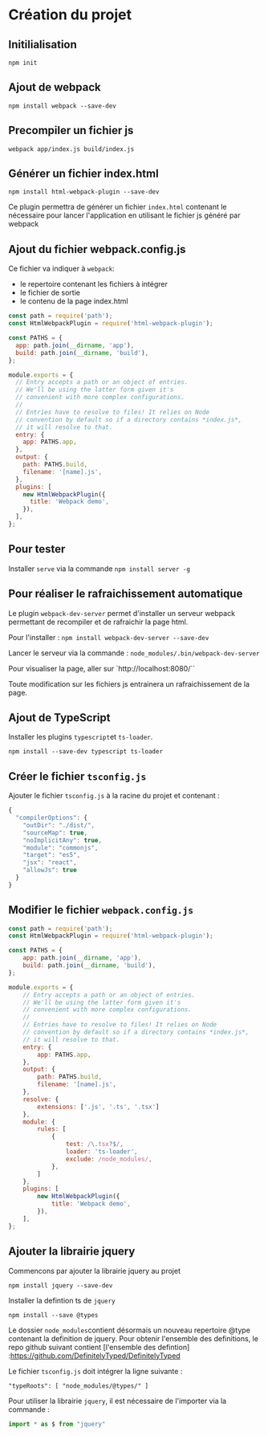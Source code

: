 Création du projet 
==================

Initilialisation
----------------
`npm init`

Ajout de webpack
----------------
`npm install webpack --save-dev`

Precompiler un fichier js
----------------
`webpack app/index.js build/index.js`

Générer un fichier index.html
----------------
`npm install html-webpack-plugin --save-dev`

Ce plugin permettra de générer un fichier `index.html` contenant le nécessaire pour lancer l'application en utilisant le fichier js généré par webpack

Ajout du fichier webpack.config.js
-----------------
Ce fichier va indiquer à `webpack`:
* le repertoire contenant les fichiers à intégrer
* le fichier de sortie
* le contenu de la page index.html

```javascript
const path = require('path');
const HtmlWebpackPlugin = require('html-webpack-plugin');

const PATHS = {
  app: path.join(__dirname, 'app'),
  build: path.join(__dirname, 'build'),
};

module.exports = {
  // Entry accepts a path or an object of entries.
  // We'll be using the latter form given it's
  // convenient with more complex configurations.
  //
  // Entries have to resolve to files! It relies on Node
  // convention by default so if a directory contains *index.js*,
  // it will resolve to that.
  entry: {
    app: PATHS.app,
  },
  output: {
    path: PATHS.build,
    filename: '[name].js',
  },
  plugins: [
    new HtmlWebpackPlugin({
      title: 'Webpack demo',
    }),
  ],
};
```

Pour tester
--------------------
Installer `serve` via la commande `npm install server -g`


Pour réaliser le rafraichissement automatique
--------------------
Le plugin `webpack-dev-server` permet d'installer un serveur webpack permettant de recompiler et de rafraichir la page html.

Pour l'installer : `npm install webpack-dev-server --save-dev`

Lancer le serveur via la commande : 
`node_modules/.bin/webpack-dev-server`

Pour visualiser la page, aller sur `http://localhost:8080/``

Toute modification sur les fichiers js entrainera un rafraichissement de la page.

Ajout de TypeScript
----------------------
Installer les plugins `typescript`et `ts-loader`.

`npm install --save-dev typescript ts-loader`

Créer le fichier `tsconfig.js`
----------------------
Ajouter le fichier `tsconfig.js` à la racine du projet et contenant :

```javascript
{
  "compilerOptions": {
    "outDir": "./dist/",
    "sourceMap": true,
    "noImplicitAny": true,
    "module": "commonjs",
    "target": "es5",
    "jsx": "react",
    "allowJs": true
  }
}
```

Modifier le fichier `webpack.config.js`
---------------------
```javascript
const path = require('path');
const HtmlWebpackPlugin = require('html-webpack-plugin');

const PATHS = {
    app: path.join(__dirname, 'app'),
    build: path.join(__dirname, 'build'),
};

module.exports = {
    // Entry accepts a path or an object of entries.
    // We'll be using the latter form given it's
    // convenient with more complex configurations.
    //
    // Entries have to resolve to files! It relies on Node
    // convention by default so if a directory contains *index.js*,
    // it will resolve to that.
    entry: {
        app: PATHS.app,
    },
    output: {
        path: PATHS.build,
        filename: '[name].js',
    },
    resolve: {
        extensions: ['.js', '.ts', '.tsx']
    },
    module: {
        rules: [
            {
                test: /\.tsx?$/,
                loader: 'ts-loader',
                exclude: /node_modules/,
            },
        ]
    },
    plugins: [
        new HtmlWebpackPlugin({
            title: 'Webpack demo',
        }),
    ],
};
```

Ajouter la librairie jquery
--------------------------
Commencons par ajouter la librairie jquery au projet

`npm install jquery --save-dev`

Installer la defintion ts de `jquery`

`npm install --save @types`

Le dossier `node_modules`contient désormais un nouveau repertoire @type contenant la definition de jquery. Pour obtenir l'ensemble des definitions, le repo github suivant contient [l'ensemble des defintion] :https://github.com/DefinitelyTyped/DefinitelyTyped

Le fichier `tsconfig.js` doit intégrer la ligne suivante : 

`"typeRoots": [ "node_modules/@types/" ]`

Pour utiliser la librairie `jquery`, il est nécessaire de l'importer via la commande : 

```typescript
import * as $ from "jquery"
```
















